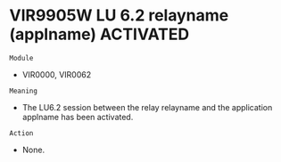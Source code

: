# VIR9905W LU 6.2 relayname (applname) ACTIVATED

`Module`
- VIR0000, VIR0062

`Meaning`
- The LU6.2 session between the relay relayname and the application applname has been activated.

`Action`
- None.
